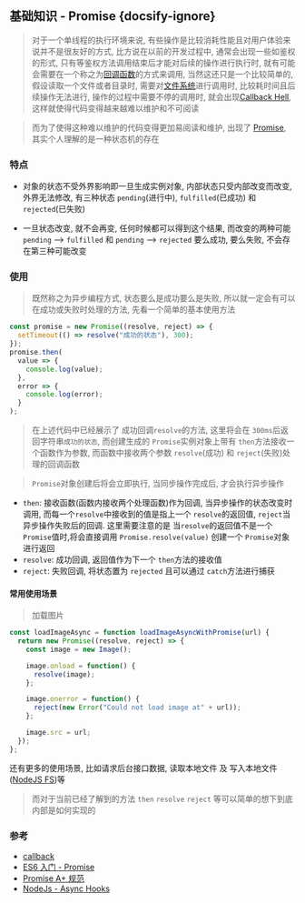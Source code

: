 ## 基础知识 - Promise {docsify-ignore}

> 对于一个单线程的执行环境来说, 有些操作是比较消耗性能且对用户体验来说并不是很友好的方式, 比方说在以前的开发过程中, 通常会出现一些如鉴权的形式, 只有等鉴权方法调用结束后才能对后续的操作进行执行时, 就有可能会需要在一个称之为[回调函数](<https://en.wikipedia.org/wiki/Callback_(computer_programming)>)的方式来调用, 当然这还只是一个比较简单的, 假设读取一个文件或者目录时, 需要对[文件系统](https://nodejs.org/api/fs.html)进行调用时, 比较耗时间且后续操作无法进行, 操作的过程中需要不停的调用时, 就会出现[Callback Hell](http://callbackhell.com/), 这样就使得代码变得越来越难以维护和不可阅读

> 而为了使得这种难以维护的代码变得更加易阅读和维护, 出现了 [Promise](https://developer.mozilla.org/zh-CN/docs/Web/JavaScript/Reference/Global_Objects/Promise), 其实个人理解的是一种状态机的存在

### 特点

- 对象的状态不受外界影响即一旦生成实例对象, 内部状态只受内部改变而改变, 外界无法修改, 有三种状态 `pending`(进行中), `fulfilled`(已成功) 和 `rejected`(已失败)

- 一旦状态改变, 就不会再变, 任何时候都可以得到这个结果, 而改变的两种可能 `pending` --> `fulfilled` 和 `pending` --> `rejected` 要么成功, 要么失败, 不会存在第三种可能改变

### 使用

> 既然称之为异步编程方式, 状态要么是成功要么是失败, 所以就一定会有可以在成功或失败时处理的方法, 先看一个简单的基本使用方法

```js
const promise = new Promise((resolve, reject) => {
  setTimeout(() => resolve("成功的状态"), 300);
});
promise.then(
  value => {
    console.log(value);
  },
  error => {
    console.log(error);
  }
);
```

> 在上述代码中已经展示了 成功回调`resolve`的方法, 这里将会在 `300ms`后返回字符串`成功的状态`, 而创建生成的 `Promise`实例对象上带有 `then`方法接收一个函数作为参数, 而函数中接收两个参数 `resolve`(成功) 和 `reject`(失败)处理的回调函数

> `Promise`对象创建后将会立即执行, 当同步操作完成后, 才会执行异步操作

- `then`: 接收函数(函数内接收两个处理函数)作为回调, 当异步操作的状态改变时调用, 而每一个`resolve`中接收到的值是指上一个 `resolve`的返回值, `reject`当异步操作失败后的回调. 这里需要注意的是 当`resolve`的返回值不是一个 `Promise`值时,将会直接调用 `Promise.resolve(value)` 创建一个 `Promise`对象进行返回
- `resolve`: 成功回调, 返回值作为下一个 `then`方法的接收值
- `reject`: 失败回调, 将状态置为 `rejected` 且可以通过 `catch`方法进行捕获

#### 常用使用场景

> 加载图片

```js
const loadImageAsync = function loadImageAsyncWithPromise(url) {
  return new Promise((resolve, reject) => {
    const image = new Image();

    image.onload = function() {
      resolve(image);
    };

    image.onerror = function() {
      reject(new Error("Could not load image at" + url));
    };

    image.src = url;
  });
};
```

还有更多的使用场景, 比如请求后台接口数据, 读取本地文件 及 写入本地文件([NodeJS FS](https://nodejs.org/api/fs.html))等

> 而对于当前已经了解到的方法 `then` `resolve` `reject` 等可以简单的想下到底内部是如何实现的

### 参考

- [callback](https://javascript.info/callbacks)
- [ES6 入门 - Promise](https://es6.ruanyifeng.com/?search=promise&x=0&y=0#docs/promise)
- [Promise A+ 规范](https://promisesaplus.com/)
- [NodeJs - Async Hooks](https://nodejs.org/api/async_hooks.html)
